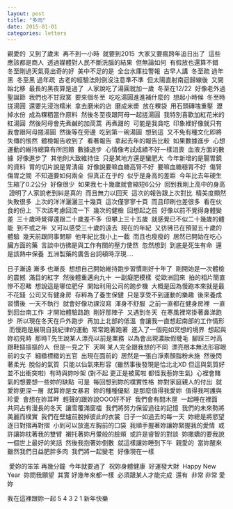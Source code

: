 ```yaml
---
layout: post
title: "多肉"
date: 2015-01-01
categories: letters
---
```


親愛的
 又到了歲末
 再不到一小時
 就要到2015
 大家又要瘋跨年追日出了
 這些應該都是商人
 透過媒體對人民不斷洗腦的結果
 但無論如何
 有假放也還算不錯
 冬至剛過天氣竟出奇的好
 美中不足的是
 全台水庫拉警報
 古早人講
 冬至疏 過年黑
 冬至黑 過年疏
 古老的經驗法則倒沒注意準不準
 但太陽直射南迴歸線後
 又開始北移
 最長的黑夜算是過了
 人家說吃了湯圓就加一歲
 冬至在12/22
 好像老外過聖誕節
 我們也不甘寂寞
 要來個冬至
 吃吃湯圓進進補什麼的
 想起小時候
 冬至時搓湯圓
 還要先浸泡糯米
 拿去磨米的店
 磨成米漿
 放在粿袋
 用石頭磚塊重壓
 瀝掉水份
 成為粿粞當作原料
 然後冬至夜跟阿母一起搓湯圓
 我特別喜歡加紅花米的紅湯圓
 然後阿母會先煮鹹的加茼蒿
 再煮甜的
 可能是我貪吃
 印象裡好像就只有我會跟阿母搓湯圓
 然後等在旁邊
 吃到第一碗湯圓
 想到這
 又不免有種文化即將失傳的悵然
 體檢報告收到了
 看著報告
 拿起去年的報告比較
 如果數據進步
 心想運動的維持總算有所回饋
 數據退步
 心情像考試成績不好一樣沮喪
 血液方面的數據
 好像進步了
 其他則大致維持住
 只是某地方還是蠻肥大
 今年新增的是腸胃鏡的資料
 胃的切片說是胃潰瘍
 好像說要嘛血糖高腎不好
 要嘛血糖穩胃不好
 傷腎傷胃之間
 不知道要如何兩全
 但真正在乎的
 似乎是身高的差距
 今年比去年硬生生縮了0.2公分
 好像很少
 如果我七十幾歲就會縮短6公分
 回到我剛上高中的身高
 證明了人家說老到糾是真的
 而且無力以回天
 這次的報告跟上次對比
 精美度顯然失敗很多
 上次的洋洋灑灑三十幾頁
 這次僅寥寥十頁
 而且印刷也差很多
 看在伙食的份上
 下次該考慮回流一下
 幾次的健檢
 回想起之前
 好像以前不覺得身體變差
 三十歲時覺得還跟二十歲差不多
 但攀上三十五歲
 就感覺已不似二十幾歲的體能
 到不或之年
 又可以感受三十歲的遠去
 現在的年紀
 又彷彿已在預習五十歲的體驗
 幾天前跟同事閒聊
 他年紀比我小上一截
 而且也瘦瘦的
 居然已開始在吃心臟方面的藥
 言談中彷彿是與工作有關的壓力使然
 忽然想到
 到底是死生有命
 還是該熱中保養
 五洲製藥的廣告台詞頓時浮現…. 

日子漸遠 漸多 也漸長
 想想自己開始維持跑步習慣剛好十年了
 剛開始是一次體檢的震撼
 滿目的紅字
 然後體重邁向九十
 一副癡肥模樣
 從歐洲回來
 拍的相片簡直慘不忍睹
 想說這是哪位肥仔
 開始利用公司的跑步機
 大概是因為慢跑本來就是最不花錢
 公司又有健身房
 存粹為了養生保健
 只是享受不到運動的樂趣
 後來養成習慣後
 一天不執行
 就會好像功課沒寫
 渾身不舒服
 之前一直都在健身房裡
 一直到回台南工作
 才開始體驗路跑
 剛好那陣子
 又遇到冬天
 在寒風裡常掛著鼻涕跑步
 所以現在冬天在戶外跑步
 再加上北部的低溫
 會讓我一直想起南部的工作情形
 而慢跑是展現自我紀律的運動
 常常跑著跑著
 進入了一個宛如冥想的境界
 想起與妳初見時
 那時T先生說某人漂亮以前是業務
 以為會出現濃妝假睫毛
 腳踩三吋高跟鞋摳摳摳的人
 但是一見之下
 天啊 某人完全跟我想的不同
 漂亮根本無法形容眼前的女子
 細緻標緻的五官
 出現在面前的
 居然是一張白淨素顏脂粉未施
 然後閃著柔光
 脫俗的氣質
 只能以仙氣來形容
 (雖然事後發現是恰北北XD 但這與氣質好並不出衝突啦)
 有時與妳吵架 (對不起 更正是被罵啦 都怪我惹妳生氣)
 心裡會賭氣的想要想一些妳的缺點
 可是 
 每回想到妳的樸實性格
 妳對家庭親人的付出
 就愛妳更深一層
 就算妳是女暴君
 妳的種種優點
 是那麼值得我愛妳
 值得我呵護與珍愛
 會想在妳耳畔
 輕聲的跟妳說OOO好不好
 我們會有間木屋
 一起睡在裡面
 共同占有漫長的冬天
 讓雪覆滿窗櫺
 我們將努力保留過往的記憶
 我們的未來勢將美麗而樸實
 我們在壁爐前脫掉彼此的衣裳
 日子一如過去的每一天
 妳總是將慾望逐日對摺再對摺
 小到可以放進左胸前的口袋
 我順手握著妳讓妳緊握我的愛情
 或許讓妳枕著我的雙臂
 襯托著妳月暈般的臉頰
 或許是睿智的對談
 妳撒嬌的要我說一個世上最好的笑話
 然後我抱著妳倒數
 就這樣讓妳睡到下午
 親愛的
 當妳醒來
 雖然我們日益肥胖多肉
 我們將一起變老
 好像現在一樣  


 愛妳的笨笨
再幾分鐘
 今年就要過了
 祝妳身體健康
 好運發大財
 Happy New Year
 妳問我願望
 其實 好幾年來都一樣
 必須跟某人才能完成
 還有
 非常 非常 愛妳

我在這裡跟妳一起 5 4 3 2 1 新年快樂
